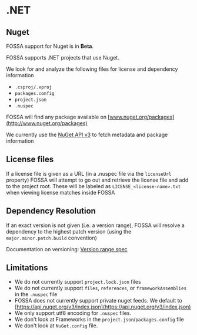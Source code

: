 # .NET

## Nuget

FOSSA support for Nuget is in **Beta**.

FOSSA supports .NET projects that use Nuget.

We look for and analyze the following files for license and dependency information
 - `.csproj/.xproj` 
 - `packages.config`
 - `project.json`
 - `.nuspec`

FOSSA will find any package available on [www.nuget.org/packages](http://www.nuget.org/packages) 

We currently use the [NuGet API v3](https://docs.microsoft.com/en-us/nuget/api/nuget-api-v3) to fetch metadata and package information

## License files

If a license file is given as a URL (in a .nuspec file via the `licenseUrl` property) FOSSA will attempt to go out and retrieve the license file and add to the project root. These will be labeled as `LICENSE_<license-name>.txt` when viewing license matches inside FOSSA

## Dependency Resolution

If an exact version is not given (i.e. a version range), FOSSA will resolve a dependency to the highest patch version (using the `major.minor.patch.build` convention) 

Documentation on versioning: [Version range spec](https://docs.microsoft.com/en-us/nuget/create-packages/dependency-versions)


## Limitations

 - We do not currently support `project.lock.json` files
 - We do not currently support `files`, `references`, or `frameworkAssemblies` in the `.nuspec` file
 - FOSSA does not currently support private nuget feeds. We default to [https://api.nuget.org/v3/index.json](https://api.nuget.org/v3/index.json)
 - We only support utf8 encoding for `.nuspec` files.
 - We don't look at Frameworks in the `project.json`/`packages.config` file
 - We don't look at `NuGet.config` file.